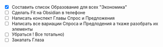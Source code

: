 * [x] Составить список Образование для всех "Экономика"
* [ ] Сделать Fit на Obsidian в телефоне 
* [ ] Написать конспект Главы Спрос и Предложения
* [ ] Написать все вариации Спроса и Предлодения а ткаже разобрать их элементы
* [ ] Убраться ! Все тотально)
* [ ] Закапать Глаза